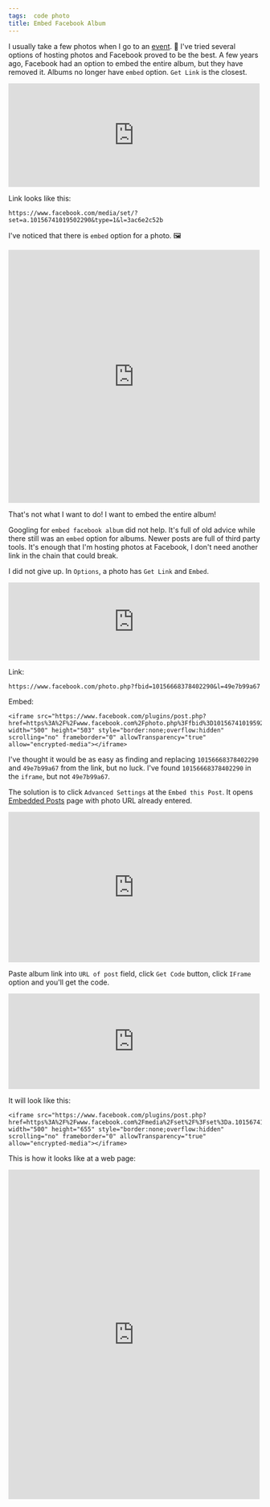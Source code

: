 ```yaml
---
tags:  code photo
title: Embed Facebook Album
---
```

I usually take a few photos when I go to an [event](/event). 📸 I've tried several options of hosting photos and Facebook proved to be the best. A few years ago, Facebook had an option to embed the entire album, but they have removed it. Albums no longer have `embed` option. `Get Link` is the closest.

<iframe src="https://www.facebook.com/plugins/post.php?href=https%3A%2F%2Fwww.facebook.com%2Fzeljko.filipin%2Fposts%2F10156741026372290%3A0&width=500" width="500" height="206" style="border:none;overflow:hidden" scrolling="no" frameborder="0" allowTransparency="true" allow="encrypted-media"></iframe>

Link looks like this:

    https://www.facebook.com/media/set/?set=a.10156741019502290&type=1&l=3ac6e2c52b

I've noticed that there is `embed` option for a photo. 🖼

<iframe src="https://www.facebook.com/plugins/post.php?href=https%3A%2F%2Fwww.facebook.com%2Fphoto.php%3Ffbid%3D10156741019592290%26set%3Da.10156741019502290%26type%3D3&width=500" width="500" height="503" style="border:none;overflow:hidden" scrolling="no" frameborder="0" allowTransparency="true" allow="encrypted-media"></iframe>


That's not what I want to do! I want to embed the entire album!

Googling for `embed facebook album` did not help. It's full of old advice while there still was an `embed` option for albums. Newer posts are full of third party tools. It's enough that I'm hosting photos at Facebook, I don't need another link in the chain that could break.

I did not give up. In `Options`, a photo has `Get Link` and `Embed`.

<iframe src="https://www.facebook.com/plugins/post.php?href=https%3A%2F%2Fwww.facebook.com%2Fphoto.php%3Ffbid%3D10156741019577290%26set%3Da.10156741019502290%26type%3D3&width=500" width="500" height="155" style="border:none;overflow:hidden" scrolling="no" frameborder="0" allowTransparency="true" allow="encrypted-media"></iframe>

Link:

    https://www.facebook.com/photo.php?fbid=10156668378402290&l=49e7b99a67

Embed:

    <iframe src="https://www.facebook.com/plugins/post.php?href=https%3A%2F%2Fwww.facebook.com%2Fphoto.php%3Ffbid%3D10156741019592290%26set%3Da.10156741019502290%26type%3D3&width=500" width="500" height="503" style="border:none;overflow:hidden" scrolling="no" frameborder="0" allowTransparency="true" allow="encrypted-media"></iframe>

I've thought it would be as easy as finding and replacing `10156668378402290` and `49e7b99a67` from the link, but no luck. I've found `10156668378402290` in the `iframe`, but not `49e7b99a67`.

The solution is to click `Advanced Settings` at the `Embed this Post`. It opens [Embedded Posts](https://developers.facebook.com/docs/plugins/embedded-posts) page with photo URL already entered.

<iframe src="https://www.facebook.com/plugins/post.php?href=https%3A%2F%2Fwww.facebook.com%2Fphoto.php%3Ffbid%3D10156741408292290%26set%3Da.10156741019502290%26type%3D3&width=500" width="500" height="299" style="border:none;overflow:hidden" scrolling="no" frameborder="0" allowTransparency="true" allow="encrypted-media"></iframe>

Paste album link into `URL of post` field, click `Get Code` button, click `IFrame` option and you'll get the code.

<iframe src="https://www.facebook.com/plugins/post.php?href=https%3A%2F%2Fwww.facebook.com%2Fphoto.php%3Ffbid%3D10156741413492290%26set%3Da.10156741019502290%26type%3D3&width=500" width="500" height="190" style="border:none;overflow:hidden" scrolling="no" frameborder="0" allowTransparency="true" allow="encrypted-media"></iframe>

It will look like this:

    <iframe src="https://www.facebook.com/plugins/post.php?href=https%3A%2F%2Fwww.facebook.com%2Fmedia%2Fset%2F%3Fset%3Da.10156741019502290%26type%3D1%26l%3D3ac6e2c52b&width=500&show_text=true&height=655&appId" width="500" height="655" style="border:none;overflow:hidden" scrolling="no" frameborder="0" allowTransparency="true" allow="encrypted-media"></iframe>

This is how it looks like at a web page:

<iframe src="https://www.facebook.com/plugins/post.php?href=https%3A%2F%2Fwww.facebook.com%2Fmedia%2Fset%2F%3Fset%3Da.10156741019502290%26type%3D1%26l%3D3ac6e2c52b&width=500&show_text=true&height=655&appId" width="500" height="655" style="border:none;overflow:hidden" scrolling="no" frameborder="0" allowTransparency="true" allow="encrypted-media"></iframe>
